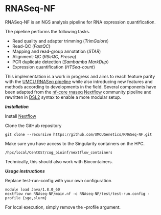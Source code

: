 # RNASeq-NF

RNASeq-NF is an NGS analysis pipeline for RNA expression quantification.

The pipeline performs the following tasks.

* Read quality and adapter trimming (*TrimGalore*)
* Read-QC (*FastQC*)
* Mapping and read-group annotation (*STAR*)
* Alignment-QC (*RSeQC, Preseq*)
* PCR duplicate detection (*Sambamba MarkDup*)
* Expression quantification (*HTSeq-count*)

This implementation is a work in progress and aims to reach feature parity with the [UMCU RNASeq pipeline](https://github.com/UMCUGenetics/RNASeq) while also introducing new features and methods according to developments in the field. Several components have been adapted from the [nf-core rnaseq](https://github.com/nf-core/rnaseq) [Nextflow](https://www.nextflow.io/) community pipeline and rewritten in [DSL2](https://www.nextflow.io/docs/edge/dsl2.html) syntax to enable a more modular setup.

***Installation***

Install [Nextflow](https://www.nextflow.io/)

Clone the GitHub repository
```
git clone --recursive https://github.com/UMCUGenetics/RNASeq-NF.git
```
Make sure you have access to the Singularity containers on the HPC. 
```
/hpc/local/CentOS7/cog_bioinf/nextflow_containers
```
Technically, this should also work with Biocontainers.

***Usage instructions***

Replace test-run-config with your own configuration.
```
module load Java/1.8.0_60
nextflow run RNAseq-NF/main.nf -c RNAseq-NF/test/test-run.config -profile {sge,slurm}
```
For local execution, simply remove the -profile argument.


